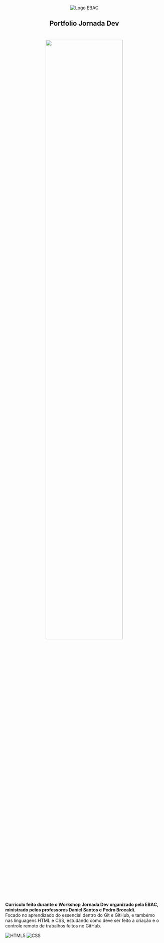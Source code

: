
<p align="center">
<picture>
  <source width="20%" media="(prefers-color-scheme: dark)" srcset="https://ebaconline.com.br/_nuxt/617c9af18c932da87a64cc1b3d65e0fa.svg">
  <source media="(prefers-color-scheme: light)" srcset="https://ebaconline.com.br/_nuxt/d58908d198123d3c50c18638f58abb26.svg">
  <img alt="Logo EBAC" src="https://ebaconline.com.br/_nuxt/d58908d198123d3c50c18638f58abb26.svg">
</picture>
<h2 align="center">Portfolio Jornada Dev</h1>
</p>

<h1 align="center">
<img width="70%" src='https://ebaconline.com.br/upload/cms/7tDHyXwN3wxqUVbE6pEWK.jpeg'> 
</h1>



**Currículo feito durante o Workshop Jornada Dev organizado pela EBAC, ministrado pelos professores Daniel Santos e Pedro Brocaldi.**
<br>Focado no aprendizado do essencial dentro do Git e GitHub, e tambémo nas linguagens HTML e CSS, estudando como deve ser feito a criação e o controle remoto de trabalhos feitos no GitHub.

![HTML5](https://img.shields.io/badge/HTML5-E34F26?style=for-the-badge&logo=html5&logoColor=white)
![CSS](https://img.shields.io/badge/CSS3-1572B6?style=for-the-badge&logo=css3&logoColor=white)
